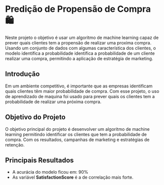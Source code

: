 # Predição de Propensão de Compra 🛍️
Neste projeto o objetivo é usar um algoritmo de machine learning capaz de prever quais clientes tem a propensão de realizar uma proxima compra. Usando um conjunto de dados com algumas característica dos clientes, o modelo identifica a probabilidade identifica a probabilidade de um cliente realizar uma compra, permitindo a aplicação de estratégia de marketing. 
## Introdução 
Em um ambiente competitivo, é importante que as empresas identificam quais clientes têm maior probabilidade de compra. Com esse projeto, o uso de aprendizado de maquina foi usado para prever quais os clientes tem a probabilidade de realizar uma próxima compra. 
## Objetivo do Projeto 
O objetivo principal do projeto é desenvolver um algoritmo de machine learning permitindo identificar os clientes que tem a probabilidade de compra. Com os resultados, campanhas de marketing e estratégias de retenção. 
## Principais Resultados 
- A acurácia do modelo ficou em: 90%
- As variável **SatisfactionScore** é a de correlação mais forte. 
  

